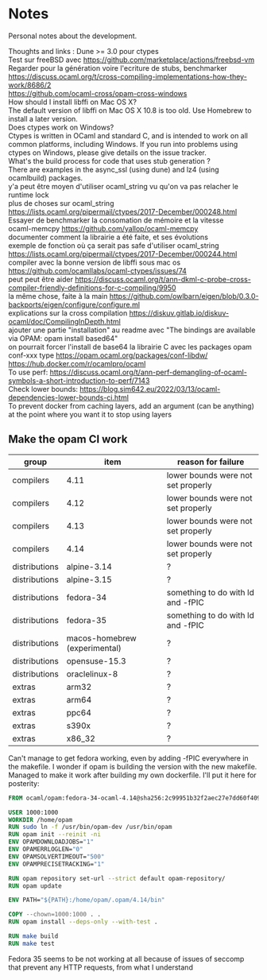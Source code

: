 # Notes

Personal notes about the development.  

Thoughts and links :
Dune >= 3.0 pour ctypes  
Test sur freeBSD avec https://github.com/marketplace/actions/freebsd-vm  
Regarder pour la génération voire l'ecriture de stubs, benchmarker  
https://discuss.ocaml.org/t/cross-compiling-implementations-how-they-work/8686/2  
https://github.com/ocaml-cross/opam-cross-windows  
How should I install libffi on Mac OS X?  
The default version of libffi on Mac OS X 10.8 is too old. Use Homebrew to install a later version.  
Does ctypes work on Windows?  
Ctypes is written in OCaml and standard C, and is intended to work on all common platforms, including Windows. If you run into problems using ctypes on Windows, please give details on the issue tracker.  
What's the build process for code that uses stub generation ?  
There are examples in the async_ssl (using dune) and lz4 (using ocamlbuild) packages.  
y'a peut être moyen d'utiliser ocaml_string vu qu'on va pas relacher le runtime lock  
plus de choses sur ocaml_string https://lists.ocaml.org/pipermail/ctypes/2017-December/000248.html Essayer de benchmarker la consomation de mémoire et la vitesse  
ocaml-memcpy https://github.com/yallop/ocaml-memcpy  
documenter comment la librairie a été faite, et ses évolutions  
exemple de fonction où ça serait pas safe d'utiliser ocaml_string https://lists.ocaml.org/pipermail/ctypes/2017-December/000244.html  
compiler avec la bonne version de libffi sous mac os https://github.com/ocamllabs/ocaml-ctypes/issues/74  
peut peut être aider https://discuss.ocaml.org/t/ann-dkml-c-probe-cross-compiler-friendly-definitions-for-c-compiling/9950  
la même chose, faite à la main https://github.com/owlbarn/eigen/blob/0.3.0-backports/eigen/configure/configure.ml  
explications sur la cross compilation https://diskuv.gitlab.io/diskuv-ocaml/doc/CompilingInDepth.html  
ajouter une partie "installation" au readme avec "The bindings are available via OPAM: opam install based64"  
on pourrait forcer l'install de base64 la librairie C avec les packages opam conf-xxx type https://opam.ocaml.org/packages/conf-libdw/  
https://hub.docker.com/r/ocamlpro/ocaml  
To use perf: https://discuss.ocaml.org/t/ann-perf-demangling-of-ocaml-symbols-a-short-introduction-to-perf/7143  
Check lower bounds: https://blog.sim642.eu/2022/03/13/ocaml-dependencies-lower-bounds-ci.html  
To prevent docker from caching layers, add an argument (can be anything) at the point where you want it to stop using layers  

## Make the opam CI work

| group         | item                          | reason for failure                 |
| ------------- | ----------------------------- | ---------------------------------- |
| compilers     | 4.11                          | lower bounds were not set properly |
| compilers     | 4.12                          | lower bounds were not set properly |
| compilers     | 4.13                          | lower bounds were not set properly |
| compilers     | 4.14                          | lower bounds were not set properly |
| distributions | alpine-3.14                   | ?                                  |
| distributions | alpine-3.15                   | ?                                  |
| distributions | fedora-34                     | something to do with ld and -fPIC  |
| distributions | fedora-35                     | something to do with ld and -fPIC  |
| distributions | macos-homebrew (experimental) | ?                                  |
| distributions | opensuse-15.3                 | ?                                  |
| distributions | oraclelinux-8                 | ?                                  |
| extras        | arm32                         | ?                                  |
| extras        | arm64                         | ?                                  |
| extras        | ppc64                         | ?                                  |
| extras        | s390x                         | ?                                  |
| extras        | x86_32                        | ?                                  |

Can't manage to get fedora working, even by adding -fPIC everywhere in the makefile. I wonder if opam is building the version with the new makefile.  
Managed to make it work after building my own dockerfile. I'll put it here for posterity:

```dockerfile
FROM ocaml/opam:fedora-34-ocaml-4.14@sha256:2c99951b32f2aec27e7dd60f409c0f2b907967a269e30db5e52220df0c9221e5

USER 1000:1000
WORKDIR /home/opam
RUN sudo ln -f /usr/bin/opam-dev /usr/bin/opam
RUN opam init --reinit -ni
ENV OPAMDOWNLOADJOBS="1"
ENV OPAMERRLOGLEN="0"
ENV OPAMSOLVERTIMEOUT="500"
ENV OPAMPRECISETRACKING="1"

RUN opam repository set-url --strict default opam-repository/
RUN opam update

ENV PATH="${PATH}:/home/opam/.opam/4.14/bin"

COPY --chown=1000:1000 . .
RUN opam install --deps-only --with-test .

RUN make build
RUN make test
```

Fedora 35 seems to be not working at all because of issues of seccomp that prevent any HTTP requests, from what I understand  
